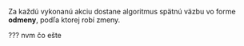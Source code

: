 Za každú vykonanú akciu dostane algoritmus spätnú väzbu vo forme **odmeny**, podľa ktorej robí zmeny.

??? nvm čo ešte